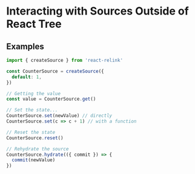 # Interacting with Sources Outside of React Tree

## Examples
```js
import { createSource } from 'react-relink'

const CounterSource = createSource({
  default: 1,
})

// Getting the value
const value = CounterSource.get()

// Set the state...
CounterSource.set(newValue) // directly
CounterSource.set(c => c + 1) // with a function

// Reset the state
CounterSource.reset()

// Rehydrate the source
CounterSource.hydrate(({ commit }) => {
  commit(newValue)
})
```

<br/>
